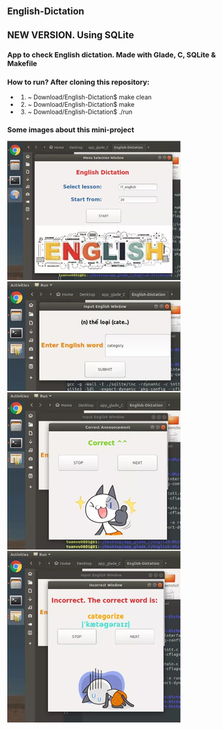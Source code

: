 ## English-Dictation
## NEW VERSION. Using SQLite

### App to check English dictation. Made with Glade, C, SQLite &amp; Makefile 

### How to run? After cloning this repository: 

- 1. ~ Download/English-Dictation$ make clean
- 2. ~ Download/English-Dictation$ make 
- 3. ~ Download/English-Dictation$ ./run

### Some images about this mini-project

<p float="left">
  <img src="https://github.com/tuanvu0801junda/English-Dictation/blob/master/screenshot/main.jpg" width="400" />

  <img src="https://github.com/tuanvu0801junda/English-Dictation/blob/master/screenshot/input.jpg" width="400" />

  <img src="https://github.com/tuanvu0801junda/English-Dictation/blob/master/screenshot/correct.jpg" width="400" />

  <img src="https://github.com/tuanvu0801junda/English-Dictation/blob/master/screenshot/wrong.jpg" width="400" />
</p>
